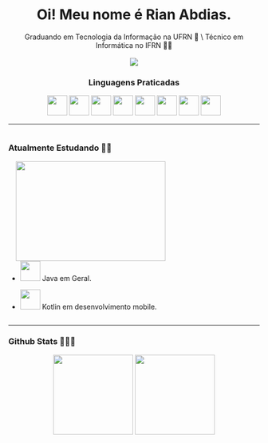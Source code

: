 <h1 align="center"> Oi! Meu nome é Rian Abdias. </h1>
<div align="center"> Graduando em Tecnologia da Informação na UFRN 📝 \ Técnico em Informática no IFRN 🧑‍🎓 <br><br>
<a href = "mailto:contatorafaballerini@gmail.com" ><img src="https://img.shields.io/badge/-Gmail-%23333?style=for-the-badge&logo=gmail&logoColor=white" target="_blank"></a>
</div>

<div align="center">
<h3> Linguagens Praticadas </h3>
<div style="display: inline-block;">
<img src="https://cdn.jsdelivr.net/gh/devicons/devicon@latest/icons/python/python-original.svg" width="40"/>
<img src="https://cdn.jsdelivr.net/gh/devicons/devicon@latest/icons/html5/html5-plain-wordmark.svg" width="40"/>
<img src="https://cdn.jsdelivr.net/gh/devicons/devicon@latest/icons/css3/css3-plain-wordmark.svg" width="40"/>
<img src="https://cdn.jsdelivr.net/gh/devicons/devicon@latest/icons/cplusplus/cplusplus-original.svg" width="40"/>
<img src="https://cdn.jsdelivr.net/gh/devicons/devicon@latest/icons/c/c-original.svg" width="40"/>
<img src="https://cdn.jsdelivr.net/gh/devicons/devicon@latest/icons/csharp/csharp-original.svg" width="40"/>
<img src="https://cdn.jsdelivr.net/gh/devicons/devicon@latest/icons/java/java-original.svg" width="40" />
<img src="https://cdn.jsdelivr.net/gh/devicons/devicon@latest/icons/kotlin/kotlin-plain-wordmark.svg" width="40"/>
</div>
</div>

<hr>

<div style="display: inline-block;">
  
  <div>
  <h3> Atualmente Estudando ✍🏻 </h3>

  <img src="https://i.imgur.com/J6q3cZi.gif" width="300" height="200" align="right" hspace="15"/>
  
  - <img src="https://cdn.jsdelivr.net/gh/devicons/devicon@latest/icons/java/java-original.svg" width="40" /> Java em Geral.
    
  - <img src="https://cdn.jsdelivr.net/gh/devicons/devicon@latest/icons/kotlin/kotlin-original.svg" width="40"/> Kotlin em desenvolvimento mobile.
  
  </div>

  
</div>
<br clear="right">
<hr>

<h3> Github Stats 👨🏻‍💻 </h3>
<div align="center">
  <img src="https://github-readme-stats.vercel.app/api/top-langs/?username=RianAbdias&theme=radical&layout=compact&border_radius=4.5" height="160" />
  <img src="https://github-readme-stats.vercel.app/api?username=RianAbdias&show_icons=true&theme=radical&layout=compact&rank_icon=github&border_radius=4.5" height="160"/>
</div>
